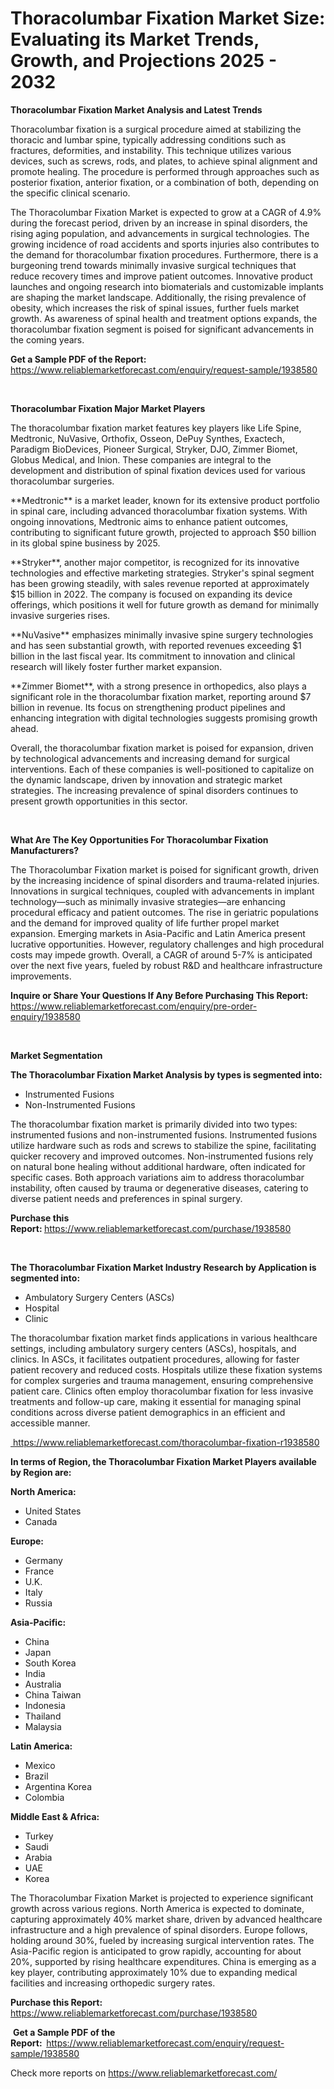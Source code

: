 <p><h1>Thoracolumbar Fixation Market Size: Evaluating its Market Trends, Growth, and Projections 2025 - 2032</h1></p><p><strong>Thoracolumbar Fixation Market Analysis and Latest Trends</strong></p>
<p><p>Thoracolumbar fixation is a surgical procedure aimed at stabilizing the thoracic and lumbar spine, typically addressing conditions such as fractures, deformities, and instability. This technique utilizes various devices, such as screws, rods, and plates, to achieve spinal alignment and promote healing. The procedure is performed through approaches such as posterior fixation, anterior fixation, or a combination of both, depending on the specific clinical scenario.</p><p>The Thoracolumbar Fixation Market is expected to grow at a CAGR of 4.9% during the forecast period, driven by an increase in spinal disorders, the rising aging population, and advancements in surgical technologies. The growing incidence of road accidents and sports injuries also contributes to the demand for thoracolumbar fixation procedures. Furthermore, there is a burgeoning trend towards minimally invasive surgical techniques that reduce recovery times and improve patient outcomes. Innovative product launches and ongoing research into biomaterials and customizable implants are shaping the market landscape. Additionally, the rising prevalence of obesity, which increases the risk of spinal issues, further fuels market growth. As awareness of spinal health and treatment options expands, the thoracolumbar fixation segment is poised for significant advancements in the coming years.</p></p>
<p><strong>Get a Sample PDF of the Report:&nbsp;</strong> <a href="https://www.reliablemarketforecast.com/enquiry/request-sample/1938580?utm_campaign=2208&utm_medium=2&utm_source=Github&utm_content=ia&utm_term=03032025&utm_id=thoracolumbar-fixation">https://www.reliablemarketforecast.com/enquiry/request-sample/1938580</a></p>
<p>&nbsp;</p>
<p><strong>Thoracolumbar Fixation Major Market Players</strong></p>
<p><p>The thoracolumbar fixation market features key players like Life Spine, Medtronic, NuVasive, Orthofix, Osseon, DePuy Synthes, Exactech, Paradigm BioDevices, Pioneer Surgical, Stryker, DJO, Zimmer Biomet, Globus Medical, and Inion. These companies are integral to the development and distribution of spinal fixation devices used for various thoracolumbar surgeries.</p><p>**Medtronic** is a market leader, known for its extensive product portfolio in spinal care, including advanced thoracolumbar fixation systems. With ongoing innovations, Medtronic aims to enhance patient outcomes, contributing to significant future growth, projected to approach $50 billion in its global spine business by 2025.</p><p>**Stryker**, another major competitor, is recognized for its innovative technologies and effective marketing strategies. Stryker's spinal segment has been growing steadily, with sales revenue reported at approximately $15 billion in 2022. The company is focused on expanding its device offerings, which positions it well for future growth as demand for minimally invasive surgeries rises.</p><p>**NuVasive** emphasizes minimally invasive spine surgery technologies and has seen substantial growth, with reported revenues exceeding $1 billion in the last fiscal year. Its commitment to innovation and clinical research will likely foster further market expansion.</p><p>**Zimmer Biomet**, with a strong presence in orthopedics, also plays a significant role in the thoracolumbar fixation market, reporting around $7 billion in revenue. Its focus on strengthening product pipelines and enhancing integration with digital technologies suggests promising growth ahead.</p><p>Overall, the thoracolumbar fixation market is poised for expansion, driven by technological advancements and increasing demand for surgical interventions. Each of these companies is well-positioned to capitalize on the dynamic landscape, driven by innovation and strategic market strategies. The increasing prevalence of spinal disorders continues to present growth opportunities in this sector.</p></p>
<p>&nbsp;</p>
<p><strong>What Are The Key Opportunities For Thoracolumbar Fixation Manufacturers?</strong></p>
<p><p>The Thoracolumbar Fixation market is poised for significant growth, driven by the increasing incidence of spinal disorders and trauma-related injuries. Innovations in surgical techniques, coupled with advancements in implant technology—such as minimally invasive strategies—are enhancing procedural efficacy and patient outcomes. The rise in geriatric populations and the demand for improved quality of life further propel market expansion. Emerging markets in Asia-Pacific and Latin America present lucrative opportunities. However, regulatory challenges and high procedural costs may impede growth. Overall, a CAGR of around 5-7% is anticipated over the next five years, fueled by robust R&D and healthcare infrastructure improvements.</p></p>
<p><strong>Inquire or Share Your Questions If Any Before Purchasing This Report:</strong> <a href="https://www.reliablemarketforecast.com/enquiry/pre-order-enquiry/1938580?utm_campaign=2208&utm_medium=2&utm_source=Github&utm_content=ia&utm_term=03032025&utm_id=thoracolumbar-fixation">https://www.reliablemarketforecast.com/enquiry/pre-order-enquiry/1938580</a></p>
<p>&nbsp;</p>
<p><strong>Market Segmentation</strong></p>
<p><strong>The Thoracolumbar Fixation Market Analysis by types is segmented into:</strong></p>
<p><ul><li>Instrumented Fusions</li><li>Non-Instrumented Fusions</li></ul></p>
<p><p>The thoracolumbar fixation market is primarily divided into two types: instrumented fusions and non-instrumented fusions. Instrumented fusions utilize hardware such as rods and screws to stabilize the spine, facilitating quicker recovery and improved outcomes. Non-instrumented fusions rely on natural bone healing without additional hardware, often indicated for specific cases. Both approach variations aim to address thoracolumbar instability, often caused by trauma or degenerative diseases, catering to diverse patient needs and preferences in spinal surgery.</p></p>
<p><strong>Purchase this Report:&nbsp;</strong><a href="https://www.reliablemarketforecast.com/purchase/1938580?utm_campaign=2208&utm_medium=2&utm_source=Github&utm_content=ia&utm_term=03032025&utm_id=thoracolumbar-fixation">https://www.reliablemarketforecast.com/purchase/1938580</a></p>
<p>&nbsp;</p>
<p><strong>The Thoracolumbar Fixation Market Industry Research by Application is segmented into:</strong></p>
<p><ul><li>Ambulatory Surgery Centers (ASCs)</li><li>Hospital</li><li>Clinic</li></ul></p>
<p><p>The thoracolumbar fixation market finds applications in various healthcare settings, including ambulatory surgery centers (ASCs), hospitals, and clinics. In ASCs, it facilitates outpatient procedures, allowing for faster patient recovery and reduced costs. Hospitals utilize these fixation systems for complex surgeries and trauma management, ensuring comprehensive patient care. Clinics often employ thoracolumbar fixation for less invasive treatments and follow-up care, making it essential for managing spinal conditions across diverse patient demographics in an efficient and accessible manner.</p></p>
<p><a href="https://www.reliablemarketforecast.com/thoracolumbar-fixation-r1938580?utm_campaign=2208&utm_medium=2&utm_source=Github&utm_content=ia&utm_term=03032025&utm_id=thoracolumbar-fixation">&nbsp;https://www.reliablemarketforecast.com/thoracolumbar-fixation-r1938580</a></p>
<p><strong>In terms of Region, the Thoracolumbar Fixation Market Players available by Region are:</strong></p>
<p>
    <p> <strong> North America: </strong>
        <ul>
            <li>United States</li>
            <li>Canada</li>
        </ul>
        </p> 
    <p> <strong> Europe: </strong>
        <ul>
            <li>Germany</li>
            <li>France</li>
            <li>U.K.</li>
            <li>Italy</li>
            <li>Russia</li>
        </ul>
        </p> 
    <p> <strong> Asia-Pacific: </strong>
        <ul>
            <li>China</li>
            <li>Japan</li>
            <li>South Korea</li>
            <li>India</li>
            <li>Australia</li>
            <li>China Taiwan</li>
            <li>Indonesia</li>
            <li>Thailand</li>
            <li>Malaysia</li>
        </ul>
        </p> 
    <p> <strong> Latin America: </strong>
        <ul>
            <li>Mexico</li>
            <li>Brazil</li>
            <li>Argentina Korea</li>
            <li>Colombia</li>
        </ul>
        </p> 
    <p> <strong> Middle East & Africa: </strong>
        <ul>
            <li>Turkey</li>
            <li>Saudi</li>
            <li>Arabia</li>
            <li>UAE</li>
            <li>Korea</li>
        </ul>
    </p>
    </p>
<p><p>The Thoracolumbar Fixation Market is projected to experience significant growth across various regions. North America is expected to dominate, capturing approximately 40% market share, driven by advanced healthcare infrastructure and a high prevalence of spinal disorders. Europe follows, holding around 30%, fueled by increasing surgical intervention rates. The Asia-Pacific region is anticipated to grow rapidly, accounting for about 20%, supported by rising healthcare expenditures. China is emerging as a key player, contributing approximately 10% due to expanding medical facilities and increasing orthopedic surgery rates.</p></p>
<p><strong>Purchase this Report: </strong><a href="https://www.reliablemarketforecast.com/purchase/1938580?utm_campaign=2208&utm_medium=2&utm_source=Github&utm_content=ia&utm_term=03032025&utm_id=thoracolumbar-fixation">https://www.reliablemarketforecast.com/purchase/1938580</a></p>
<p>&nbsp;<strong>Get a Sample PDF of the Report:&nbsp;&nbsp;</strong><a href="https://www.reliablemarketforecast.com/enquiry/request-sample/1938580?utm_campaign=2208&utm_medium=2&utm_source=Github&utm_content=ia&utm_term=03032025&utm_id=thoracolumbar-fixation">https://www.reliablemarketforecast.com/enquiry/request-sample/1938580</a></p>
<p><strong></strong></p>
<p>Check more reports on <a href="https://www.reliablemarketforecast.com/?utm_campaign=2208&utm_medium=2&utm_source=Github&utm_content=ia&utm_term=03032025&utm_id=thoracolumbar-fixation">https://www.reliablemarketforecast.com/</a></p>